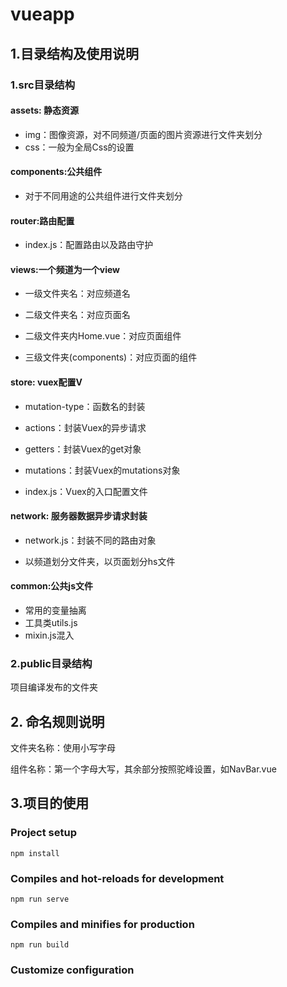 # vueapp

## 1.目录结构及使用说明

### 1.src目录结构

#### assets: 静态资源

* img：图像资源，对不同频道/页面的图片资源进行文件夹划分
* css：一般为全局Css的设置

#### components:公共组件

* 对于不同用途的公共组件进行文件夹划分

#### router:路由配置

* index.js：配置路由以及路由守护

#### views:一个频道为一个view

* 一级文件夹名：对应频道名

* 二级文件夹名：对应页面名

* 二级文件夹内Home.vue：对应页面组件

* 三级文件夹(components)：对应页面的组件

#### store: vuex配置V

* mutation-type：函数名的封装

* actions：封装Vuex的异步请求

* getters：封装Vuex的get对象

* mutations：封装Vuex的mutations对象

* index.js：Vuex的入口配置文件

#### network: 服务器数据异步请求封装

* network.js：封装不同的路由对象

* 以频道划分文件夹，以页面划分hs文件

#### common:公共js文件

* 常用的变量抽离
* 工具类utils.js
* mixin.js混入

### 2.public目录结构

项目编译发布的文件夹



## 2. 命名规则说明

文件夹名称：使用小写字母

组件名称：第一个字母大写，其余部分按照驼峰设置，如NavBar.vue



## 3.项目的使用

### Project setup

```
npm install
```

### Compiles and hot-reloads for development

```
npm run serve
```

### Compiles and minifies for production

```
npm run build
```

### Customize configuration


